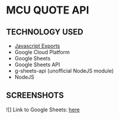 # MCU QUOTE API

## TECHNOLOGY USED
- [Javascript Exports](https://stackoverflow.com/questions/3922994/share-variables-between-files-in-node-js)  
- Google Cloud Platform   
- Google Sheets  
- Google Sheets API  
- g-sheets-api (unofficial NodeJS module)  
- NodeJS  

## SCREENSHOTS
![]
Link to Google Sheets: [here](https://docs.google.com/spreadsheets/d/19rP-HPw_8DLlp9c4HHM7DBCc95hR_Top-8cs2AmSb3g/edit#gid=0)
